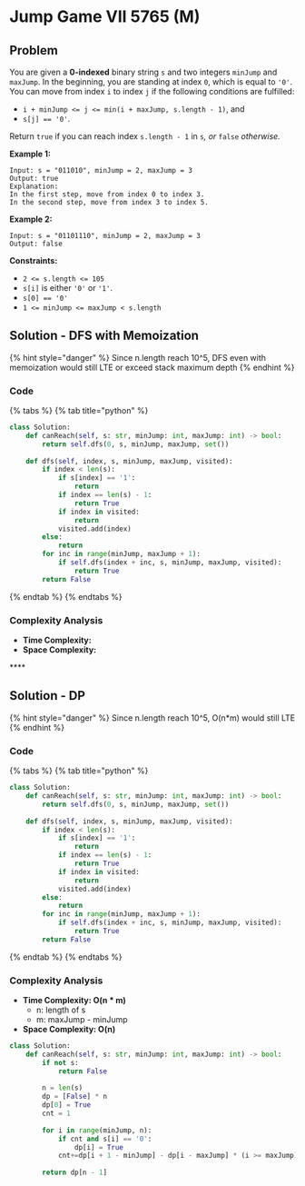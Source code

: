 # Jump Game VII 5765 \(M\)

## Problem



You are given a **0-indexed** binary string `s` and two integers `minJump` and `maxJump`. In the beginning, you are standing at index `0`, which is equal to `'0'`. You can move from index `i` to index `j` if the following conditions are fulfilled:

* `i + minJump <= j <= min(i + maxJump, s.length - 1)`, and
* `s[j] == '0'`.

Return `true` if you can reach index `s.length - 1` in `s`_, or_ `false` _otherwise._

**Example 1:**

```text
Input: s = "011010", minJump = 2, maxJump = 3
Output: true
Explanation:
In the first step, move from index 0 to index 3. 
In the second step, move from index 3 to index 5.
```

**Example 2:**

```text
Input: s = "01101110", minJump = 2, maxJump = 3
Output: false
```

**Constraints:**

* `2 <= s.length <= 105`
* `s[i]` is either `'0'` or `'1'`.
* `s[0] == '0'`
* `1 <= minJump <= maxJump < s.length`

## Solution - DFS with Memoization

{% hint style="danger" %}
Since n.length reach 10^5, DFS even with memoization would still LTE or exceed stack maximum depth
{% endhint %}

### Code

{% tabs %}
{% tab title="python" %}
```python
class Solution:
    def canReach(self, s: str, minJump: int, maxJump: int) -> bool:
        return self.dfs(0, s, minJump, maxJump, set())
    
    def dfs(self, index, s, minJump, maxJump, visited):
        if index < len(s):
            if s[index] == '1':
                return
            if index == len(s) - 1:
                return True
            if index in visited:
                return 
            visited.add(index)
        else:
            return 
        for inc in range(minJump, maxJump + 1):
            if self.dfs(index + inc, s, minJump, maxJump, visited):
                return True
        return False
```
{% endtab %}
{% endtabs %}

### Complexity Analysis

* **Time Complexity:**
* **Space Complexity:**

\*\*\*\*

## Solution - DP

{% hint style="danger" %}
Since n.length reach 10^5, O\(n\*m\) would still LTE
{% endhint %}

### Code

{% tabs %}
{% tab title="python" %}
```python
class Solution:
    def canReach(self, s: str, minJump: int, maxJump: int) -> bool:
        return self.dfs(0, s, minJump, maxJump, set())
    
    def dfs(self, index, s, minJump, maxJump, visited):
        if index < len(s):
            if s[index] == '1':
                return
            if index == len(s) - 1:
                return True
            if index in visited:
                return 
            visited.add(index)
        else:
            return 
        for inc in range(minJump, maxJump + 1):
            if self.dfs(index + inc, s, minJump, maxJump, visited):
                return True
        return False
```
{% endtab %}
{% endtabs %}

### Complexity Analysis

* **Time Complexity: O\(n \* m\)**
  * n: length of s
  * m: maxJump - minJump
* **Space Complexity: O\(n\)**



```python
class Solution:
    def canReach(self, s: str, minJump: int, maxJump: int) -> bool:
        if not s:
            return False
        
        n = len(s)
        dp = [False] * n
        dp[0] = True
        cnt = 1
        
        for i in range(minJump, n):
            if cnt and s[i] == '0':
                dp[i] = True
            cnt+=dp[i + 1 - minJump] - dp[i - maxJump] * (i >= maxJump)
            
        return dp[n - 1]
                
```

